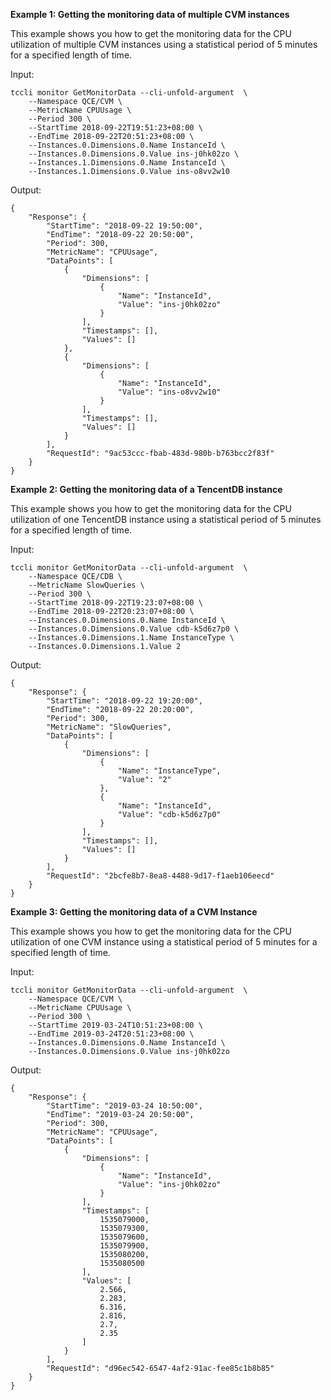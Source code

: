 **Example 1: Getting the monitoring data of multiple CVM instances**

This example shows you how to get the monitoring data for the CPU utilization of multiple CVM instances using a statistical period of 5 minutes for a specified length of time.

Input: 

```
tccli monitor GetMonitorData --cli-unfold-argument  \
    --Namespace QCE/CVM \
    --MetricName CPUUsage \
    --Period 300 \
    --StartTime 2018-09-22T19:51:23+08:00 \
    --EndTime 2018-09-22T20:51:23+08:00 \
    --Instances.0.Dimensions.0.Name InstanceId \
    --Instances.0.Dimensions.0.Value ins-j0hk02zo \
    --Instances.1.Dimensions.0.Name InstanceId \
    --Instances.1.Dimensions.0.Value ins-o8vv2w10
```

Output: 
```
{
    "Response": {
        "StartTime": "2018-09-22 19:50:00",
        "EndTime": "2018-09-22 20:50:00",
        "Period": 300,
        "MetricName": "CPUUsage",
        "DataPoints": [
            {
                "Dimensions": [
                    {
                        "Name": "InstanceId",
                        "Value": "ins-j0hk02zo"
                    }
                ],
                "Timestamps": [],
                "Values": []
            },
            {
                "Dimensions": [
                    {
                        "Name": "InstanceId",
                        "Value": "ins-o8vv2w10"
                    }
                ],
                "Timestamps": [],
                "Values": []
            }
        ],
        "RequestId": "9ac53ccc-fbab-483d-980b-b763bcc2f83f"
    }
}
```

**Example 2: Getting the monitoring data of a TencentDB instance**

This example shows you how to get the monitoring data for the CPU utilization of one TencentDB instance using a statistical period of 5 minutes for a specified length of time.

Input: 

```
tccli monitor GetMonitorData --cli-unfold-argument  \
    --Namespace QCE/CDB \
    --MetricName SlowQueries \
    --Period 300 \
    --StartTime 2018-09-22T19:23:07+08:00 \
    --EndTime 2018-09-22T20:23:07+08:00 \
    --Instances.0.Dimensions.0.Name InstanceId \
    --Instances.0.Dimensions.0.Value cdb-k5d6z7p0 \
    --Instances.0.Dimensions.1.Name InstanceType \
    --Instances.0.Dimensions.1.Value 2
```

Output: 
```
{
    "Response": {
        "StartTime": "2018-09-22 19:20:00",
        "EndTime": "2018-09-22 20:20:00",
        "Period": 300,
        "MetricName": "SlowQueries",
        "DataPoints": [
            {
                "Dimensions": [
                    {
                        "Name": "InstanceType",
                        "Value": "2"
                    },
                    {
                        "Name": "InstanceId",
                        "Value": "cdb-k5d6z7p0"
                    }
                ],
                "Timestamps": [],
                "Values": []
            }
        ],
        "RequestId": "2bcfe8b7-8ea8-4488-9d17-f1aeb106eecd"
    }
}
```

**Example 3: Getting the monitoring data of a CVM Instance**

This example shows you how to get the monitoring data for the CPU utilization of one CVM instance using a statistical period of 5 minutes for a specified length of time.

Input: 

```
tccli monitor GetMonitorData --cli-unfold-argument  \
    --Namespace QCE/CVM \
    --MetricName CPUUsage \
    --Period 300 \
    --StartTime 2019-03-24T10:51:23+08:00 \
    --EndTime 2019-03-24T20:51:23+08:00 \
    --Instances.0.Dimensions.0.Name InstanceId \
    --Instances.0.Dimensions.0.Value ins-j0hk02zo
```

Output: 
```
{
    "Response": {
        "StartTime": "2019-03-24 10:50:00",
        "EndTime": "2019-03-24 20:50:00",
        "Period": 300,
        "MetricName": "CPUUsage",
        "DataPoints": [
            {
                "Dimensions": [
                    {
                        "Name": "InstanceId",
                        "Value": "ins-j0hk02zo"
                    }
                ],
                "Timestamps": [
                    1535079000,
                    1535079300,
                    1535079600,
                    1535079900,
                    1535080200,
                    1535080500
                ],
                "Values": [
                    2.566,
                    2.283,
                    6.316,
                    2.816,
                    2.7,
                    2.35
                ]
            }
        ],
        "RequestId": "d96ec542-6547-4af2-91ac-fee85c1b8b85"
    }
}
```


